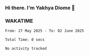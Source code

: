 ### Hi there. I'm Yakhya Diome 👋

### WAKATIME
<!--START_SECTION:waka-->

```txt
From: 27 May 2025 - To: 02 June 2025

Total Time: 0 secs

No activity tracked
```

<!--END_SECTION:waka-->
